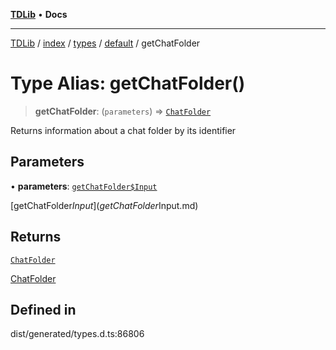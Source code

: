 [**TDLib**](../../../../../../README.md) • **Docs**

***

[TDLib](../../../../../../modules.md) / [index](../../../../../README.md) / [types](../../../README.md) / [default](../README.md) / getChatFolder

# Type Alias: getChatFolder()

> **getChatFolder**: (`parameters`) => [`ChatFolder`](ChatFolder-1.md)

Returns information about a chat folder by its identifier

## Parameters

• **parameters**: [`getChatFolder$Input`](getChatFolder$Input.md)

[getChatFolder$Input](getChatFolder$Input.md)

## Returns

[`ChatFolder`](ChatFolder-1.md)

[ChatFolder](ChatFolder-1.md)

## Defined in

dist/generated/types.d.ts:86806
